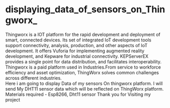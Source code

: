 # displaying_data_of_sensors_on_Thingworx_
Thingworx is a IOT platform for the rapid development and deployment of smart, connected devices. Its set of integrated IoT development tools support connectivity, analysis, production, and other aspects of IoT development.  It offers Vuforia for implementing augmented reality development, and Kepware for industrial connectivity. KEPServerEX provides a single point for data distribution, and facilitates interoperability. 
Thingworx is a paid platform used in Industries.From service to workforce efficiency and asset optimization, ThingWorx solves common challenges across different industries.  
Here i am going to display Data of my sensors On thingworx platform.
I will send My DHT11 sensor data which will be reflected on ThingWorx platform.
Materials required - Esp8266, Dht11 sensor 
Thank you for Visiting my project 

